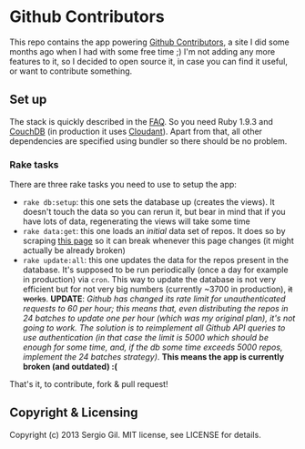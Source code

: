 # Github Contributors

This repo contains the app powering [Github Contributors](http://ghcontributors.herokuapp.com/), a site I did some months ago when I had with some free time ;) I'm not adding any more features to it, so I decided to open source it, in case you can find it useful, or want to contribute something.

## Set up

The stack is quickly described in the [FAQ](http://ghcontributors.herokuapp.com/faq). So you need Ruby 1.9.3 and [CouchDB](http://couchdb.apache.org/) (in production it uses [Cloudant](https://cloudant.com/)). Apart from that, all other dependencies are specified using bundler so there should be no problem.

### Rake tasks

There are three rake tasks you need to use to setup the app:

* `rake db:setup`: this one sets the database up (creates the views). It doesn't touch the data so you can rerun it, but bear in mind that if you have lots of data, regenerating the views will take some time
* `rake data:get`: this one loads an *initial* data set of repos. It does so by scraping [this page](https://github.com/languages) so it can break whenever this page changes (it might actually be already broken)
* `rake update:all`: this one updates the data for the repos present in the database. It's supposed to be run periodically (once a day for example in production) via `cron`. This way to update the database is not very efficient but for not very big numbers (currently ~3700 in production), <del>it works</del>. **UPDATE**: *Github has changed its rate limit for unauthenticated requests to 60 per hour; this means that, even distributing the repos in 24 batches to update one per hour (which was my original plan), it's not going to work. The solution is to reimplement all Github API queries to use authentication (in that case the limit is 5000 which should be enough for some time, and, if the db some time exceeds 5000 repos, implement the 24 batches strategy)*. **This means the app is currently broken (and outdated) :(**

That's it, to contribute, fork & pull request!

## Copyright & Licensing

Copyright (c) 2013 Sergio Gil. MIT license, see LICENSE for details.
